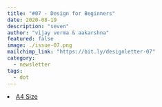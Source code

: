 ```yaml
---
title: "#07 - Design for Beginners"
date: 2020-08-19
description: "seven"
author: "vijay verma & aakarshna"
featured: false
image: ./issue-07.png
mailchimp_link: "https://bit.ly/designletter-07"
category:
  - newsletter
tags:
  - dot
---
```

<li><a href="https://bit.ly/designletter-07">A4 Size</a></li>
